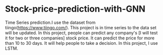 # Stock-price-prediction-with-GNN
Time Series prediction.I use the dataset from tiingo(https://www.tiingo.com/). This project is in time series to the data set will be updated. In this project, people can predict any company's [I will test it for two or three companies] stock price. It can predict the price for more than 10 to 30 days. It will help people to take a decision. In this project, I use LSTM.

